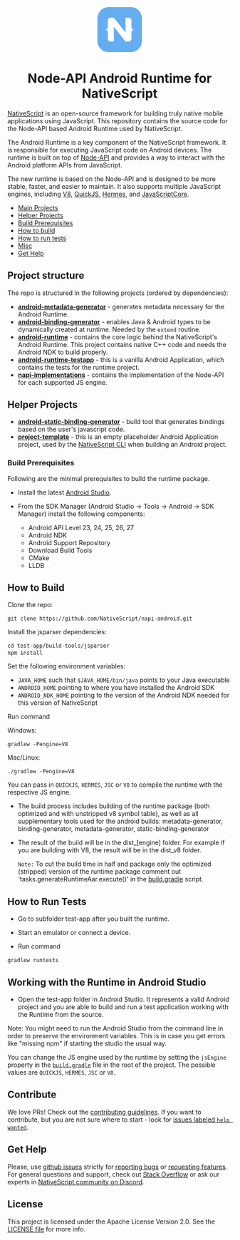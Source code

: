 <p align="center" >
  <img src="https://raw.githubusercontent.com/NativeScript/artwork/refs/heads/main/logo/export/NativeScript_Logo_White_Blue_Rounded.png" alt="NativeScript Logo" width="20%" height="20%">
</p>

<h1 align="center">Node-API Android Runtime for NativeScript</h1>



[NativeScript](https://www.nativescript.org/) is an open-source framework for building truly native mobile applications using JavaScript. This repository contains the source code for the Node-API based Android Runtime used by NativeScript.

The Android Runtime is a key component of the NativeScript framework. It is responsible for executing JavaScript code on Android devices. The runtime is built on top of [Node-API](https://nodejs.org/api/n-api.html) and provides a way to interact with the Android platform APIs from JavaScript.

The new runtime is based on the Node-API and is designed to be more stable, faster, and easier to maintain. It also supports multiple JavaScript engines, including [V8](https://v8.dev/), [QuickJS](https://github.com/quickjs-ng/quickjs/), [Hermes](https://github.com/facebook/hermes), and [JavaScriptCore](https://docs.webkit.org/Deep%20Dive/JSC/JavaScriptCore.html).

<!-- TOC depthFrom:2 -->

- [Main Projects](#main-projects)
- [Helper Projects](#helper-projects)
- [Build Prerequisites](#build-prerequisites)
- [How to build](#how-to-build)
- [How to run tests](#how-to-run-tests)
- [Misc](#misc)
- [Get Help](#get-help)

<!-- /TOC -->

## Project structure

The repo is structured in the following projects (ordered by dependencies):

- [**android-metadata-generator**](android-metadata-generator) - generates metadata necessary for the Android Runtime.
- [**android-binding-generator**](test-app/runtime-binding-generator) - enables Java & Android types to be dynamically created at runtime. Needed by the `extend` routine.
- [**android-runtime**](test-app/runtime) - contains the core logic behind the NativeScript's Android Runtime. This project contains native C++ code and needs the Android NDK to build properly.
- [**android-runtime-testapp**](test-app/app) - this is a vanilla Android Application, which contains the tests for the runtime project.
- [**napi-implementations**](test-app/runtime/src/main//cpp/napi/) - contains the implementation of the Node-API for each supported JS engine.

## Helper Projects

- [**android-static-binding-generator**](android-static-binding-generator) - build tool that generates bindings based on the user's javascript code.
- [**project-template**](build-artifacts/project-template-gradle) - this is an empty placeholder Android Application project, used by the [NativeScript CLI](https://github.com/NativeScript/nativescript-cli) when building an Android project.

### Build Prerequisites

Following are the minimal prerequisites to build the runtime package.

- Install the latest [Android Studio](https://developer.android.com/studio/index.html).
- From the SDK Manager (Android Studio -> Tools -> Android -> SDK Manager) install the following components:

  - Android API Level 23, 24, 25, 26, 27
  - Android NDK
  - Android Support Repository
  - Download Build Tools
  - CMake
  - LLDB

## How to Build

Clone the repo:

```Shell
git clone https://github.com/NativeScript/napi-android.git
```

Install the jsparser dependencies:

```Shell
cd test-app/build-tools/jsparser
npm install
```

Set the following environment variables:

- `JAVA_HOME` such that `$JAVA_HOME/bin/java` points to your Java executable
- `ANDROID_HOME` pointing to where you have installed the Android SDK
- `ANDROID_NDK_HOME` pointing to the version of the Android NDK needed for this version of NativeScript

Run command

Windows:

```Shell
gradlew -Pengine=V8
```

Mac/Linux:

```Shell
./gradlew -Pengine=V8
```

You can pass in `QUICKJS`, `HERMES`, `JSC` or `V8` to compile the runtime with the respective JS engine.

- The build process includes building of the runtime package (both optimized and with unstripped v8 symbol table), as well as all supplementary tools used for the android builds: metadata-generator, binding-generator, metadata-generator, static-binding-generator
- The result of the build will be in the dist\_[engine] folder. For example if you are building with V8, the result will be in the dist_v8 folder.

  `Note:` To cut the build time in half and package only the optimized (stripped) version of the runtime package comment out 'tasks.generateRuntimeAar.execute()' in the [build.gradle](https://github.com/NativeScript/android-runtime/blob/v3.0.0-rc.1/build.gradle#L114) script.

## How to Run Tests

- Go to subfolder test-app after you built the runtime.
- Start an emulator or connect a device.

- Run command

```Shell
gradlew runtests
```

## Working with the Runtime in Android Studio

- Open the test-app folder in Android Studio. It represents a valid Android project and you are able to build and run a test application working with the Runtime from the source.

Note: You might need to run the Android Studio from the command line in order to preserve the environment variables. This is in case you get errors like "missing npm" if starting the studio the usual way.

You can change the JS engine used by the runtime by setting the `jsEngine` property in the [`build.gradle`](test-app/runtime/build.gradle) file in the root of the project. The possible values are `QUICKJS`, `HERMES`, `JSC` or `V8`.

## Contribute

We love PRs! Check out the [contributing guidelines](CONTRIBUTING.md). If you want to contribute, but you are not sure where to start - look for [issues labeled `help wanted`](https://github.com/NativeScript/android-runtime/issues?q=is%3Aopen+is%3Aissue+label%3A%22help+wanted%22).

## Get Help

Please, use [github issues](https://github.com/NativeScript/android-runtime/issues) strictly for [reporting bugs](CONTRIBUTING.md#reporting-bugs) or [requesting features](CONTRIBUTING.md#requesting-new-features). For general questions and support, check out [Stack Overflow](https://stackoverflow.com/questions/tagged/nativescript) or ask our experts in [NativeScript community on Discord](https://nativescript.org/discord).

## License

This project is licensed under the Apache License Version 2.0. See the [LICENSE file](LICENSE) for more info.
